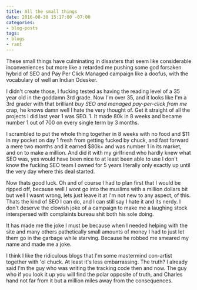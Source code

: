 ```yaml
---
title: All the small things
date: 2016-08-30 15:17:00 -07:00
categories:
- blog-posts
tags:
- blogs
- rant
---
```


These small things have culminating in disasters that seem like considerable inconveniences  but more like a retarded me pushing some god forsaken hybrid of SEO and Pay Per Click Managed campaign like a doofus, with the vocabulary of well an Indian Odesker.

I didn't create those, I fucking tested as having the reading level of a 35 year old in the goddamn 3rd grade. Now I'm over 35, and it looks like I'm a 3rd grader with that brilliant *buy SEO and managed pay-per-click from me* crap, he knows damn well I hate the very thought of. Get it straight of all the projects I did last year 1 was SEO. 1. It made 80k in 8 weeks and became number 1 out of 700 on every single term by 3 months.

I scrambled to put the whole thing together in 8 weeks with no food and $11 in my pocket on day 1 fresh from getting fucked by chuck, and fast forward a mere two months and it earned $80k+ and was number 1 in its market, and on to make a million. And did it with my girlfriend who hardly knew what SEO was, yes would have been nice to at least been able to use I don't know the fucking SEO team I owned for 5 years literally only exactly up until the very day where this deal started.

Now thats good luck. Oh and of course I had to plan first that I would be ripped off, because well I wont go into the muslims with a million dollars bit but well I wasnt wrong, lets just leave it at I'm not new to any aspect, of this. Thats the kind of SEO I can do, and I can still say I hate it and its nerdy. I don't deserve the clowish joke of a campaign to make me a laughing stock interspersed with complaints bureau shit both his sole doing. 

It has made me the joke I must be because when I needed helping with the site and many others pathetically small amounts of money I had to just let them go in the garbage while starving. Because he robbed me smeared my name and made me a joke. 

I think I like the ridiculous blogs that I'm some mastermind con-artist together with 'ol chuck. At least it's less embarrassing. The truth? I already said I'm the guy who was writing the tracking code then and now. The guy who if you look it up you will find the polar opposite of truth, and Charles hand not far from it but a million miles away from the consequences. 


